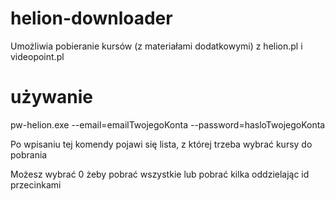 # helion-downloader
Umożliwia pobieranie kursów (z materiałami dodatkowymi) z helion.pl i videopoint.pl

# używanie
pw-helion.exe --email=emailTwojegoKonta --password=hasloTwojegoKonta

Po wpisaniu tej komendy pojawi się lista, z której trzeba wybrać kursy do pobrania

Możesz wybrać 0 żeby pobrać wszystkie lub pobrać kilka oddzielając id przecinkami
